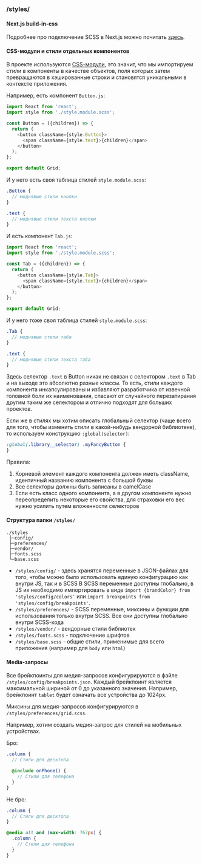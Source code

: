 ### /styles/

#### Next.js build-in-css
Подробнее про подключение SCSS в Next.js можно почитать [здесь](https://nextjs.org/docs/basic-features/built-in-css-support#sass-support).

#### CSS-модули и стили отдельных компонентов

В проекте используются [CSS-модули](https://github.com/css-modules/css-modules), это значит, что мы импортируем стили в компоненты в качестве объектов, поля которых
затем превращаются в хэшированные строки и становятся уникальными в контексте приложения.

Например, есть компонент `Button.js`:

```javascript
import React from 'react';
import style from './style.module.scss';

const Button = ({children}) => {
  return (
    <button className={style.Button}>
      <span className={style.text}>{children}</span>
    </button>
  );
};

export default Grid;
```

И у него есть своя таблица стилей `style.module.scss`:

```scss
.Button {
  // моднявые стили кнопки
}

.text {
  // моднявые стили текста кнопки
}
```

И есть компонент `Tab.js`:

```javascript
import React from 'react';
import style from './style.module.scss';

const Tab = ({children}) => {
  return (
    <button className={style.Tab}>
      <span className={style.text}>{children}</span>
    </button>
  );
};

export default Grid;
```

И у него тоже своя таблица стилей `style.module.scss`:

```scss
.Tab {
  // моднявые стили таба
}

.text {
  // моднявые стили текста таба
}
```

Здесь селектор `.text` в Button никак не связан с селектором `.text` в Tab и на выходе
это абсолютно разные классы. То есть, стили каждого компонента инкапсулированы и избавляют разработчика
от извечной головной боли их наименования, спасают от случайного перезатирания другим таким же селектором и
отлично подходят для больших проектов.

Если же в стилях мы хотим описать глобальный селектор (чаще всего для того, чтобы изменить стили в какой-нибудь
вендорной библиотеке), то используем конструкцию `:global(selector)`:

```scss
:global(.library__selector) .myFancyButton {
}
```

Правила:

1. Корневой элемент каждого компонента должен иметь className, идентичный названию компонента с большой буквы
2. Все селекторы должны быть записаны в camelCase
3. Если есть класс одного компонента, а в другом компоненте нужно переопределить некоторые его свойства,
   для страховки его вес нужно усилить путем вложенности селекторов

#### Структура папки `/styles/`

```
./styles
 ├─config/
 ├─preferences/
 ├─vendor/
 ├─fonts.scss
 └─base.scss
```

- `/styles/config/` - здесь хранятся переменные в JSON-файлах для того,
  чтобы можно было использовать единую конфигурацию как внутри JS, так и в SCSS
  В SCSS переменные доступны глобально, в JS их необходимо импортировать в виде
  `import {brandColor} from 'styles/config/colors'` или `import breakpoints from 'styles/config/breakpoints'`.
- `/styles/preferences/` - SCSS переменные, миксины и функции для использования только внутри SCSS.
  Все они доступны глобально внутри SCSS-кода
- `/styles/vendor/` - вендорные стили библиотек
- `/styles/fonts.scss` - подключение шрифтов
- `/styles/base.scss` - общие стили, применимые для всего приложения (например для `body` или `html`)

#### Media-запросы

Все брейкпоинты для медия-запросов конфигурируются в файле `/styles/config/breakpoints.json`.
Каждый брейкпоинт является максимальной шириной от 0 до указанного значения.
Например, брейкпоинт `tablet` будет означать все устройства до 1024px.

Миксины для медия-запросов конфигурируются в `/styles/preferences/grid.scss`.

Например, хотим создать медия-запрос для стилей на мобильных устройствах.

Бро:

```scss
.column {
  // Стили для десктопа

  @include onPhone() {
    // Стили для телефона
  }
}
```

Не бро:

```scss
.column {
  // Стили для десктопа
}

@media all and (max-width: 767px) {
  .column {
    // Стили для телефона
  }
}
```
